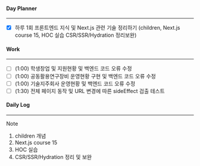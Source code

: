
#### Day Planner
---
- [x] 하루 1회 프론트엔드 지식 및 Next.js 관련 기술 정리하기 (children, Next.js course 15, HOC 실습 CSR/SSR/Hydration 정리보완)


#### Work
---
- [ ] (1:00) 학생창업 및 지원현황 및 백엔드 코드 오류 수정
- [ ] (1:00) 공동활용연구장비 운영현황 구현 및 백엔드 코드 오류 수정
- [ ] (1:00) 기술지주회사 운영현황 및 백엔드 코드 오류 수정
- [ ] (1:30) 전체 페이지 동작 및 URL 변경에 따른 sideEffect 검출 테스트

#### Daily Log
---
> [!note]
> 1. children 개념
> 2. Next.js course 15
> 3. HOC 실습
> 4. CSR/SSR/Hydration 정리 및 보완





